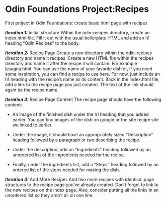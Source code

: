 # Odin Foundations Project:Recipes 
First project in Odin Foundations: create basic html page with recipes

<strong><em>Iteration 1:</em></strong> Initial structure
Within the odin-recipes directory, create an index.html file.
Fill it out with the usual boilerplate HTML and add an h1 heading “Odin Recipes” to the body.

<strong><em>Iteration 2:</em></strong> Recipe Page
Create a new directory within the odin-recipes directory and name it recipes.
Create a new HTML file within the recipes directory and name it after the recipe it will contain. For example lasagna.html. You can use the name of your favorite dish or, if you need some inspiration, you can find a recipe to use here.
For now, just include an h1 heading with the recipe’s name as its content.
Back in the index.html file, add a link to the recipe page you just created. The text of the link should again be the recipe name.

<strong><em>Iteration 3:</em></strong> Recipe Page Content
The recipe page should have the following content:

- An image of the finished dish under the h1 heading that you added earlier. You can find images of the dish on google or the site recipe site we linked to earlier.

- Under the image, it should have an appropriately sized “Description” heading followed by a paragraph or two describing the recipe.

- Under the description, add an “Ingredients” heading followed by an unordered list of the ingredients needed for the recipe.

- Finally, under the ingredients list, add a “Steps” heading followed by an ordered list of the steps needed for making the dish.

<strong><em>Iteration 4:</em></strong> Add More Recipes
Add two more recipes with identical page structures to the recipe page you’ve already created.
Don’t forget to link to the new recipes on the index page. Also, consider putting all the links in an unordered list so they aren’t all on one line.
